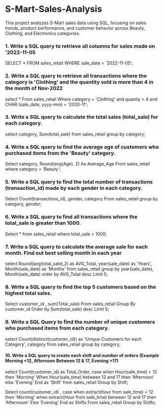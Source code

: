 # S-Mart-Sales-Analysis
This project analyzes S-Mart sales data using SQL, focusing on sales trends, product performance, and customer behavior across Beauty, Clothing, and Electronics categories.

### 1. Write a SQL query to retrieve all columns for sales made on '2022-11-05
SELECT * FROM sales_retail
WHERE sale_date = '2022-11-05';


### 2. Write a SQL query to retrieve all transactions where the category is 'Clothing' and the quantity sold is more than 4 in the month of Nov-2022
select *
From sales_retail
Where category = 'Clothing'
and quantiy > 4 and
CHAR (sale_date, yyyy-mm) = '2020-11';


### 3. Write a SQL query to calculate the total sales (total_sale) for each category.
select category, Sum(total_sale) from sales_retail
group by category;


### 4. Write a SQL query to find the average age of customers who purchased items from the 'Beauty' category.
Select category, Round(avg(Age), 2) As Average_Age From sales_retail
where category = 'Beauty';


### 5. Write a SQL query to find the total number of transactions (transaction_id) made by each gender in each category.
Select Count(transactions_id), gender, category From sales_retail
group by category, gender;


### 6. Write a SQL query to find all transactions where the total_sale is greater than 1000.
Select * from sales_retail
where total_sale > 1000;


### 7. Write a SQL query to calculate the average sale for each month. Find out best selling month in each year
select
Round(avg(total_sale),2) as AVG_Total,
year(sale_date) as 'Years',
Month(sale_date) as 'Months'
from
sales_retail
group by year(sale_date), Month(sale_date)
order by AVG_Total desc
Limit 5;


### 8. Write a SQL query to find the top 5 customers based on the highest total sales.
Select customer_id , sum(Total_sale) From sales_retail
Group By customer_id
Order by Sum(total_sale) desc
Limit 5;


### 9. Write a SQL Query to find the number of unique customers who purchased items from each category.
select
Count(distinct(customer_id)) as 'Unique Customers for each Category',
category
from
sales_retail
group by category;


#### 10. Write a SQL query to create each shift and number of orders (Example Morning <12, Afternoon Between 12 & 17, Evening >17)
select Count(customer_id) as Total_Order,
case
when Hour(sale_time) < 12 then 'Morning'
When Hour(sale_time) between 12 and 17 then 'Afternoon'
else 'Evening'
End as 'Shift'
from sales_retail
Group by Shift;

Select count(customer_id) ,
case
when extract(hour from sale_time) < 12 then 'Morning'
when extract(Hour from sale_time) between 12 and 17 then 'Afternoom'
Else 'Evening'
End as Shifts
From sales_retail
Group by Shifts;
